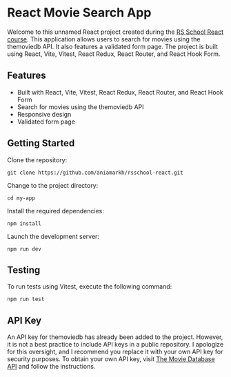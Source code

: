 # React Movie Search App 
Welcome to this unnamed React project created during the [RS School React course](https://rs.school/react/). This application allows users to search for movies using the themoviedb API. It also features a validated form page. The project is built using React, Vite, Vitest, React Redux, React Router, and React Hook Form.

## Features
- Built with React, Vite, Vitest, React Redux, React Router, and React Hook Form
- Search for movies using the themoviedb API
- Responsive design
- Validated form page

## Getting Started

Clone the repository:

`git clone https://github.com/aniamarkh/rsschool-react.git`

Change to the project directory:

`cd my-app`

Install the required dependencies:

`npm install`

Launch the development server:

`npm run dev`

## Testing
To run tests using Vitest, execute the following command:

`npm run test`

## API Key
An API key for themoviedb has already been added to the project. However, it is not a best practice to include API keys in a public repository. I apologize for this oversight, and I recommend you replace it with your own API key for security purposes. To obtain your own API key, visit [The Movie Database API](https://developers.themoviedb.org/3) and follow the instructions.
